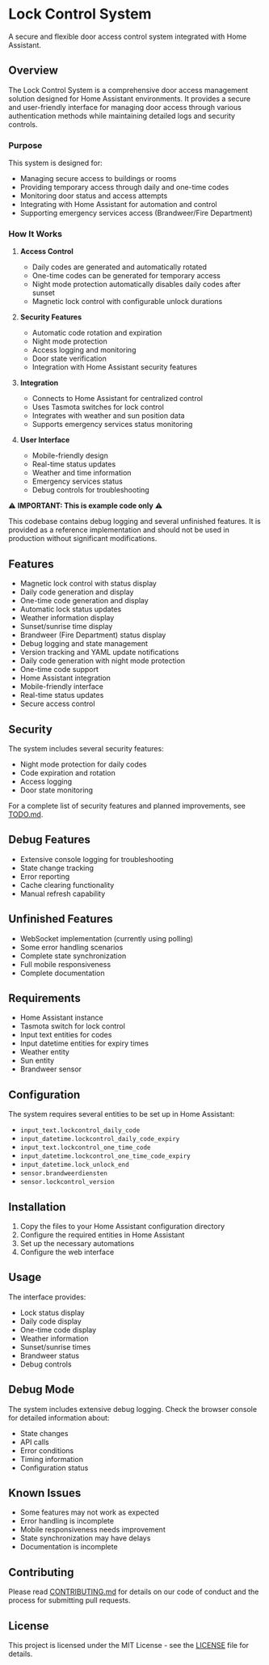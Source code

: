 # Lock Control System

A secure and flexible door access control system integrated with Home Assistant.

## Overview

The Lock Control System is a comprehensive door access management solution designed for Home Assistant environments. It provides a secure and user-friendly interface for managing door access through various authentication methods while maintaining detailed logs and security controls.

### Purpose
This system is designed for:
- Managing secure access to buildings or rooms
- Providing temporary access through daily and one-time codes
- Monitoring door status and access attempts
- Integrating with Home Assistant for automation and control
- Supporting emergency services access (Brandweer/Fire Department)

### How It Works

1. **Access Control**
   - Daily codes are generated and automatically rotated
   - One-time codes can be generated for temporary access
   - Night mode protection automatically disables daily codes after sunset
   - Magnetic lock control with configurable unlock durations

2. **Security Features**
   - Automatic code rotation and expiration
   - Night mode protection
   - Access logging and monitoring
   - Door state verification
   - Integration with Home Assistant security features

3. **Integration**
   - Connects to Home Assistant for centralized control
   - Uses Tasmota switches for lock control
   - Integrates with weather and sun position data
   - Supports emergency services status monitoring

4. **User Interface**
   - Mobile-friendly design
   - Real-time status updates
   - Weather and time information
   - Emergency services status
   - Debug controls for troubleshooting

⚠️ **IMPORTANT: This is example code only** ⚠️

This codebase contains debug logging and several unfinished features. It is provided as a reference implementation and should not be used in production without significant modifications.

## Features

- Magnetic lock control with status display
- Daily code generation and display
- One-time code generation and display
- Automatic lock status updates
- Weather information display
- Sunset/sunrise time display
- Brandweer (Fire Department) status display
- Debug logging and state management
- Version tracking and YAML update notifications
- Daily code generation with night mode protection
- One-time code support
- Home Assistant integration
- Mobile-friendly interface
- Real-time status updates
- Secure access control

## Security
The system includes several security features:
- Night mode protection for daily codes
- Code expiration and rotation
- Access logging
- Door state monitoring

For a complete list of security features and planned improvements, see [TODO.md](TODO.md).

## Debug Features

- Extensive console logging for troubleshooting
- State change tracking
- Error reporting
- Cache clearing functionality
- Manual refresh capability

## Unfinished Features

- WebSocket implementation (currently using polling)
- Some error handling scenarios
- Complete state synchronization
- Full mobile responsiveness
- Complete documentation

## Requirements

- Home Assistant instance
- Tasmota switch for lock control
- Input text entities for codes
- Input datetime entities for expiry times
- Weather entity
- Sun entity
- Brandweer sensor

## Configuration

The system requires several entities to be set up in Home Assistant:

- `input_text.lockcontrol_daily_code`
- `input_datetime.lockcontrol_daily_code_expiry`
- `input_text.lockcontrol_one_time_code`
- `input_datetime.lockcontrol_one_time_code_expiry`
- `input_datetime.lock_unlock_end`
- `sensor.brandweerdiensten`
- `sensor.lockcontrol_version`

## Installation

1. Copy the files to your Home Assistant configuration directory
2. Configure the required entities in Home Assistant
3. Set up the necessary automations
4. Configure the web interface

## Usage

The interface provides:
- Lock status display
- Daily code display
- One-time code display
- Weather information
- Sunset/sunrise times
- Brandweer status
- Debug controls

## Debug Mode

The system includes extensive debug logging. Check the browser console for detailed information about:
- State changes
- API calls
- Error conditions
- Timing information
- Configuration status

## Known Issues

- Some features may not work as expected
- Error handling is incomplete
- Mobile responsiveness needs improvement
- State synchronization may have delays
- Documentation is incomplete

## Contributing

Please read [CONTRIBUTING.md](CONTRIBUTING.md) for details on our code of conduct and the process for submitting pull requests.

## License

This project is licensed under the MIT License - see the [LICENSE](LICENSE) file for details.
